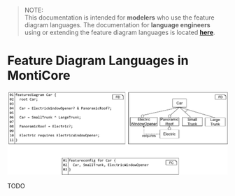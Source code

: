 
> NOTE: <br>
This documentation is intended for  **modelers** who use the feature diagram languages.
The documentation for **language engineers** using or extending the feature diagram languages is 
located **[here](fd-lang/src/main/grammars/FeatureDiagram.md)**. 

# Feature Diagram Languages in MontiCore
![car syntax example](doc/CarSyntaxExample.png)




TODO